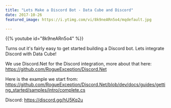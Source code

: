 ```yaml
---
title: "Lets Make a Discord Bot - Data Cube and Discord"
date: 2017-10-26
featured_image: https://i.ytimg.com/vi/8k9neARn5o4/mqdefault.jpg

---
```


{{% youtube id="8k9neARn5o4" %}}

Turns out it's fairly easy to get started building a Discord bot. Lets integrate Discord with Data Cube!

We use Discord.Net for the Discord integration, more about that here: https://github.com/RogueException/Discord.Net

Here is the example we start from: https://github.com/RogueException/Discord.Net/blob/dev/docs/guides/getting_started/samples/intro/complete.cs

Discord: https://discord.gg/hU5Kq2u